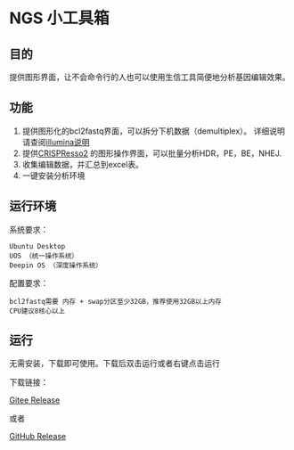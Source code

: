 # NGS 小工具箱
## 目的
提供图形界面，让不会命令行的人也可以使用生信工具简便地分析基因编辑效果。

## 功能
1. 提供图形化的bcl2fastq界面，可以拆分下机数据（demultiplex）。
详细说明请查阅[illumina说明](https://support.illumina.com/sequencing/sequencing_software/bcl2fastq-conversion-software.html)
2. 提供[CRISPResso2](https://github.com/pinellolab/CRISPResso2)
的图形操作界面，可以批量分析HDR，PE，BE，NHEJ.
3. 收集编辑数据，并汇总到excel表。
4. 一键安装分析环境

## 运行环境
系统要求：
```
Ubuntu Desktop
UOS （统一操作系统）
Deepin OS （深度操作系统）
```

配置要求：
```
bcl2fastq需要 内存 + swap分区至少32GB，推荐使用32GB以上内存
CPU建议8核心以上
```

## 运行
无需安装，下载即可使用。下载后双击运行或者右键点击运行

下载链接：

[Gitee Release]()

或者

[GitHub Release](https://github.com/Masterchiefm/NGS_Tools/releases/latest)

